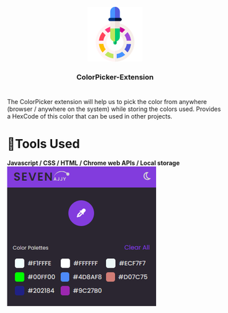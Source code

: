  <p align="center">
  <img src="./icons/icon128.png"/>
  <h3 align="center">ColorPicker-Extension</h3>
</p>

#
The ColorPicker extension will help us to pick the color from anywhere (browser / anywhere on the system) while storing the colors used. Provides a HexCode of this color that can be used in other projects.

# 🔧Tools Used
**Javascript / CSS / HTML / Chrome web APIs / Local storage**
![CHEESE!](./icons/colorPicker_ext.PNG)
